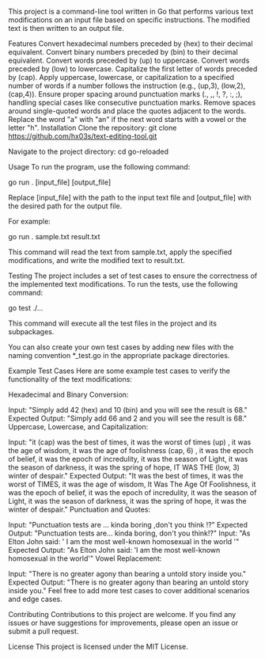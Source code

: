 This project is a command-line tool written in Go that performs various text modifications on an input file based on specific instructions. The modified text is then written to an output file.

Features
Convert hexadecimal numbers preceded by (hex) to their decimal equivalent.
Convert binary numbers preceded by (bin) to their decimal equivalent.
Convert words preceded by (up) to uppercase.
Convert words preceded by (low) to lowercase.
Capitalize the first letter of words preceded by (cap).
Apply uppercase, lowercase, or capitalization to a specified number of words if a number follows the instruction (e.g., (up,3), (low,2), (cap,4)).
Ensure proper spacing around punctuation marks (., ,, !, ?, :, ;), handling special cases like consecutive punctuation marks.
Remove spaces around single-quoted words and place the quotes adjacent to the words.
Replace the word "a" with "an" if the next word starts with a vowel or the letter "h".
Installation
Clone the repository:
git clone https://github.com/hx03s/text-editing-tool.git



Navigate to the project directory:
cd go-reloaded



Usage
To run the program, use the following command:

go run . [input_file] [output_file]



Replace [input_file] with the path to the input text file and [output_file] with the desired path for the output file.

For example:

go run . sample.txt result.txt



This command will read the text from sample.txt, apply the specified modifications, and write the modified text to result.txt.

Testing
The project includes a set of test cases to ensure the correctness of the implemented text modifications. To run the tests, use the following command:

go test ./...



This command will execute all the test files in the project and its subpackages.

You can also create your own test cases by adding new files with the naming convention *_test.go in the appropriate package directories.

Example Test Cases
Here are some example test cases to verify the functionality of the text modifications:

Hexadecimal and Binary Conversion:

Input: "Simply add 42 (hex) and 10 (bin) and you will see the result is 68."
Expected Output: "Simply add 66 and 2 and you will see the result is 68."
Uppercase, Lowercase, and Capitalization:

Input: "it (cap) was the best of times, it was the worst of times (up) , it was the age of wisdom, it was the age of foolishness (cap, 6) , it was the epoch of belief, it was the epoch of incredulity, it was the season of Light, it was the season of darkness, it was the spring of hope, IT WAS THE (low, 3) winter of despair."
Expected Output: "It was the best of times, it was the worst of TIMES, it was the age of wisdom, It Was The Age Of Foolishness, it was the epoch of belief, it was the epoch of incredulity, it was the season of Light, it was the season of darkness, it was the spring of hope, it was the winter of despair."
Punctuation and Quotes:

Input: "Punctuation tests are ... kinda boring ,don't you think !?"
Expected Output: "Punctuation tests are... kinda boring, don't you think!?"
Input: "As Elton John said: ' I am the most well-known homosexual in the world '"
Expected Output: "As Elton John said: 'I am the most well-known homosexual in the world'"
Vowel Replacement:

Input: "There is no greater agony than bearing a untold story inside you."
Expected Output: "There is no greater agony than bearing an untold story inside you."
Feel free to add more test cases to cover additional scenarios and edge cases.

Contributing
Contributions to this project are welcome. If you find any issues or have suggestions for improvements, please open an issue or submit a pull request.

License
This project is licensed under the MIT License.

